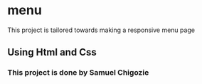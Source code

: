 # menu

This project is tailored towards making a responsive menu page

## Using Html and Css

### This project is done by Samuel Chigozie
